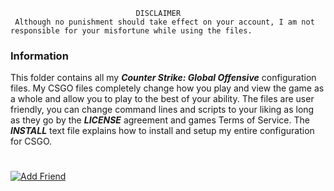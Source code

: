 								DISCLAIMER
	 Although no punishment should take effect on your account, I am not responsible for your misfortune while using the files.

### Information
This folder contains all my **_Counter Strike: Global Offensive_** configuration files. My CSGO files completely change how you play and view the game as a whole and allow you to play to the best of your ability. The files are user friendly, you can change command lines and scripts to your liking as long as they go by the **_LICENSE_** agreement and games Terms of Service. The **_INSTALL_** text file explains how to install and setup my entire configuration for CSGO.

#
<a href="http://steamsignature.com"><img src="https://steamsignature.com/status/default/76561198184952842.png" alt=""/></a><a href="steam://friends/add/76561198184952842"><img src="http://steamsignature.com/AddFriend.png" alt="Add Friend"/></a>
